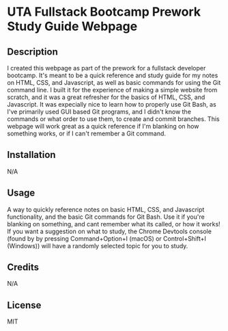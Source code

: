 # UTA Fullstack Bootcamp Prework Study Guide Webpage

## Description

I created this webpage as part of the prework for a fullstack developer bootcamp. It's meant to be a quick reference and study guide for my notes on HTML, CSS, and Javascript, as well as basic commands for using the Git command line.
I built it for the experience of making a simple website from scratch, and it was a great refresher for the basics of HTML, CSS, and Javascript.
It was expecially nice to learn how to properly use Git Bash, as I've primarily used GUI based Git programs, and I didn't know the commands or what order to use them, to create and commit branches.
This webpage will work great as a quick reference if I'm blanking on how something works, or if I can't remember a Git command.

## Installation

N/A

## Usage

A way to quickly reference notes on basic HTML, CSS, and Javascript functionality, and the basic Git commands for Git Bash. Use it if you're blanking on something, and cant remember what its called, or how it works!
If you want a suggestion on what to study, the Chrome Devtools console (found by by pressing Command+Option+I (macOS) or Control+Shift+I (Windows)) will have a randomly selected topic for you to study.

## Credits

N/A

## License

MIT